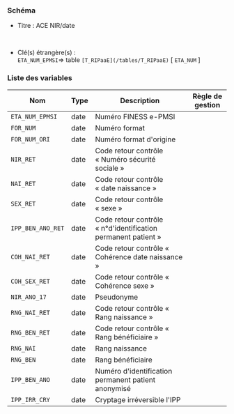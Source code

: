 ### Schéma


- Titre : ACE NIR/date
<br />



- Clé(s) étrangère(s) : <br />
`ETA_NUM_EPMSI`=> table `[T_RIPaaE](/tables/T_RIPaaE)` [ `ETA_NUM` ]<br />

 
### Liste des variables

Nom | Type | Description | Règle de gestion
-|-|-|-
`ETA_NUM_EPMSI`| date |Numéro FINESS e-PMSI||
`FOR_NUM`| date |Numéro format||
`FOR_NUM_ORI`| date |Numéro format d'origine||
`NIR_RET`| date |Code retour contrôle « Numéro sécurité sociale »||
`NAI_RET`| date |Code retour contrôle « date  naissance »||
`SEX_RET`| date |Code retour contrôle « sexe »||
`IPP_BEN_ANO_RET`| date |Code retour contrôle « n°d'identification permanent patient »||
`COH_NAI_RET`| date |Code retour contrôle « Cohérence date naissance »||
`COH_SEX_RET`| date |Code retour contrôle « Cohérence sexe »||
`NIR_ANO_17`| date |Pseudonyme||
`RNG_NAI_RET`| date |Code retour contrôle « Rang naissance »||
`RNG_BEN_RET`| date |Code retour contrôle « Rang bénéficiaire »||
`RNG_NAI`| date |Rang naissance ||
`RNG_BEN`| date |Rang bénéficiaire ||
`IPP_BEN_ANO`| date |Numéro d'identification permanent patient anonymisé||
`IPP_IRR_CRY`| date |Cryptage irréversible l'IPP||